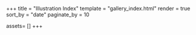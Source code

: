 +++
title = "Illustration Index"
template = "gallery_index.html"
render = true
sort_by = "date"
paginate_by = 10


assets= []
+++
